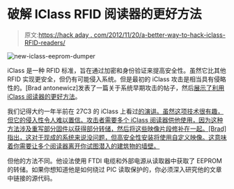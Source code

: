 # 破解 IClass RFID 阅读器的更好方法

> 原文:[https://hack aday . com/2012/11/20/a-better-way-to-hack-iclass-RFID-readers/](https://hackaday.com/2012/11/20/a-better-way-to-hack-iclass-rfid-readers/)

![](../Images/f014317f948e4fab5e846b208d047661.png "new-iclass-eeprom-dumper")

iClass 是一种 RFID 标准，旨在通过加密和身份验证来提高安全性。虽然它比其他 RFID 实现更安全，但仍有可能侵入系统。但是最初的 iClass 攻击是相当具有侵略性的。[Brad antonewicz]发表了一篇关于系统早期攻击的帖子，然后[展示了利用 iClass 阅读器的更好方法](http://blog.opensecurityresearch.com/2012/11/dumping-iclass-keys.html)。

我们记得大约一年半前在 27C3 的 iClass 上看过[的演讲。虽然这项技术很有趣，但它的侵入性令人难以置信。攻击者需要多个 iClass 阅读器供他使用，因为这种方法涉及重写部分固件以获得部分转储，然后将这些映像片段修补在一起。[Brad]指出，这对于现成的系统来说没问题，但高安全性安装将使用自定义映像。这意味着你需要让多个阅读器离开你试图潜入的建筑物的墙壁。](http://hackaday.com/2011/02/23/breaking-the-iclass-security/)

但他的方法不同。他设法使用 FTDI 电缆和外部电源从读取器中获取了 EEPROM 的转储。如果你想知道他是如何绕过 PIC 读取保护的，你必须深入研究他的文章中链接的源代码。